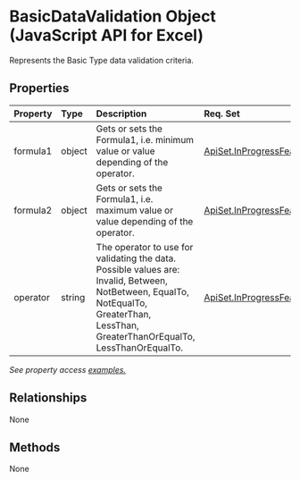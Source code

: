 # BasicDataValidation Object (JavaScript API for Excel)

Represents the Basic Type data validation criteria.

## Properties

| Property	   | Type	|Description| Req. Set|
|:---------------|:--------|:----------|:----|
|formula1|object|Gets or sets the Formula1, i.e. minimum value or value depending of the operator.|[ApiSet.InProgressFeatures.DataValidation](../requirement-sets/excel-api-requirement-sets.md)|
|formula2|object|Gets or sets the Formula1, i.e. maximum value or value depending of the operator.|[ApiSet.InProgressFeatures.DataValidation](../requirement-sets/excel-api-requirement-sets.md)|
|operator|string|The operator to use for validating the data. Possible values are: Invalid, Between, NotBetween, EqualTo, NotEqualTo, GreaterThan, LessThan, GreaterThanOrEqualTo, LessThanOrEqualTo.|[ApiSet.InProgressFeatures.DataValidation](../requirement-sets/excel-api-requirement-sets.md)|

_See property access [examples.](#property-access-examples)_

## Relationships
None


## Methods
None

